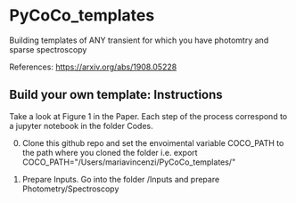 # PyCoCo_templates
Building templates of ANY transient for which you have photomtry and sparse spectroscopy

References: https://arxiv.org/abs/1908.05228

## Build your own template: Instructions
Take a look at Figure 1 in the Paper.
Each step of the process correspond to a jupyter notebook in the folder Codes.

0) Clone this github repo and set the envoimental variable COCO_PATH to the path where you cloned the folder
i.e. export COCO_PATH="/Users/mariavincenzi/PyCoCo_templates/"
 
1) Prepare Inputs. Go into the folder /Inputs and prepare Photometry/Spectroscopy

